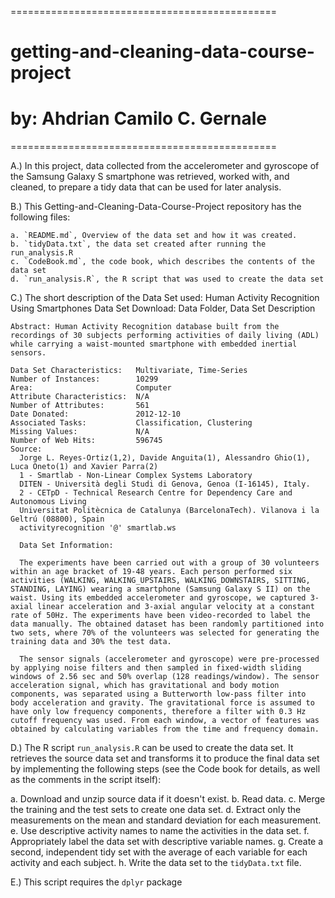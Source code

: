 ==============================================
#  getting-and-cleaning-data-course-project  # 
#  by: Ahdrian Camilo C. Gernale             #
==============================================

A.) In this project, data collected from the accelerometer and gyroscope of the Samsung Galaxy S smartphone was retrieved, worked with, and cleaned, to prepare a tidy data that can be used for later analysis.

B.) This Getting-and-Cleaning-Data-Course-Project repository has the following files:

    a. `README.md`, Overview of the data set and how it was created.
    b. `tidyData.txt`, the data set created after running the run_analysis.R
    c. `CodeBook.md`, the code book, which describes the contents of the data set 
    d. `run_analysis.R`, the R script that was used to create the data set

C.) The short description of the Data Set used:
    Human Activity Recognition Using Smartphones Data Set 
    Download: Data Folder, Data Set Description

    Abstract: Human Activity Recognition database built from the recordings of 30 subjects performing activities of daily living (ADL)    while carrying a waist-mounted smartphone with embedded inertial sensors.

    Data Set Characteristics:   Multivariate, Time-Series
    Number of Instances:        10299
    Area:                       Computer
    Attribute Characteristics:  N/A
    Number of Attributes:       561
    Date Donated:               2012-12-10
    Associated Tasks:           Classification, Clustering
    Missing Values:             N/A
    Number of Web Hits:         596745
    Source:
      Jorge L. Reyes-Ortiz(1,2), Davide Anguita(1), Alessandro Ghio(1), Luca Oneto(1) and Xavier Parra(2)
      1 - Smartlab - Non-Linear Complex Systems Laboratory
      DITEN - Università degli Studi di Genova, Genoa (I-16145), Italy. 
      2 - CETpD - Technical Research Centre for Dependency Care and Autonomous Living
      Universitat Politècnica de Catalunya (BarcelonaTech). Vilanova i la Geltrú (08800), Spain
      activityrecognition '@' smartlab.ws

      Data Set Information:

      The experiments have been carried out with a group of 30 volunteers within an age bracket of 19-48 years. Each person performed six activities (WALKING, WALKING_UPSTAIRS, WALKING_DOWNSTAIRS, SITTING, STANDING, LAYING) wearing a smartphone (Samsung Galaxy S II) on the waist. Using its embedded accelerometer and gyroscope, we captured 3-axial linear acceleration and 3-axial angular velocity at a constant rate of 50Hz. The experiments have been video-recorded to label the data manually. The obtained dataset has been randomly partitioned into two sets, where 70% of the volunteers was selected for generating the training data and 30% the test data. 

      The sensor signals (accelerometer and gyroscope) were pre-processed by applying noise filters and then sampled in fixed-width sliding windows of 2.56 sec and 50% overlap (128 readings/window). The sensor acceleration signal, which has gravitational and body motion components, was separated using a Butterworth low-pass filter into body acceleration and gravity. The gravitational force is assumed to have only low frequency components, therefore a filter with 0.3 Hz cutoff frequency was used. From each window, a vector of features was obtained by calculating variables from the time and frequency domain.


D.) The R script `run_analysis.R` can be used to create the data set. It retrieves the source data set and transforms it to produce the final data set by implementing the following steps (see the Code book for details, as well as the comments in the script itself):

a. Download and unzip source data if it doesn't exist.
b. Read data.
c. Merge the training and the test sets to create one data set.
d. Extract only the measurements on the mean and standard deviation for each measurement.
e. Use descriptive activity names to name the activities in the data set.
f. Appropriately label the data set with descriptive variable names.
g. Create a second, independent tidy set with the average of each variable for each activity and each subject.
h. Write the data set to the `tidyData.txt` file.

E.) This script requires the `dplyr` package 

